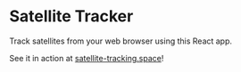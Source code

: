 # Satellite Tracker

Track satellites from your web browser using this React app.

See it in action at [satellite-tracking.space](https://satellite-tracking.space/)!
